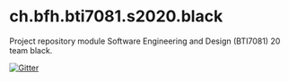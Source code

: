 # ch.bfh.bti7081.s2020.black
Project repository module Software Engineering and Design (BTI7081) 20 team black.


[![Gitter](https://badges.gitter.im/Join%20Chat.svg)](https://gitter.im/vaadin-flow/Lobby#?utm_source=badge&utm_medium=badge&utm_campaign=pr-badge)


